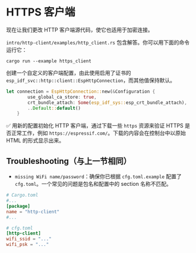 # HTTPS 客户端

现在让我们更改 HTTP 客户端源代码，使它也适用于加密连接。

`intro/http-client/examples/http_client.rs` 包含解答。你可以用下面的命令运行它：

```shell
cargo run --example https_client
```

创建一个自定义的客户端配置，由此使用启用了证书的`esp_idf_svc::http::client::EspHttpConnection`，而其他值保持默认。

```rust
let connection = EspHttpConnection::new(&Configuration {
        use_global_ca_store: true,
        crt_bundle_attach: Some(esp_idf_sys::esp_crt_bundle_attach),
        ..Default::default()
    }
```

✅ 用新的配置初始化 HTTP 客户端，通过下载一些 `https` 资源来验证 HTTPS 是否正常工作，例如 `https://espressif.com/`。下载的内容会在控制台中以原始 HTML 的形式显示出来。

## Troubleshooting（与上一节相同）

- `missing WiFi name/password`：确保你已根据 `cfg.toml.example` 配置了 `cfg.toml`。一个常见的问题是包名和配置中的 section 名称不匹配。

```toml
# Cargo.toml
#...
[package]
name = "http-client"
#...

# cfg.toml
[http-client]
wifi_ssid = "..."
wifi_psk = "..."
```